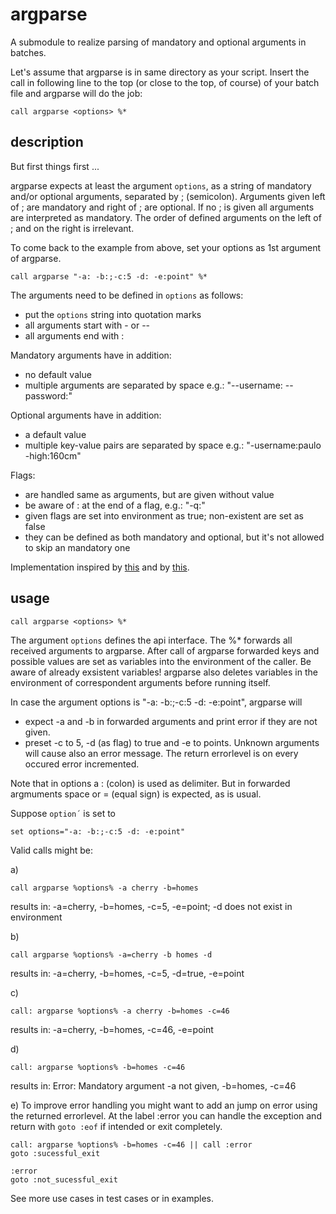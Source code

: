 # argparse

A submodule to realize parsing of mandatory and optional arguments in batches.

Let's assume that argparse is in same directory as your script. Insert the call in following line to the top (or close to the top, of course) of your batch file and argparse will do the job:

```batch
call argparse <options> %*
```

## description

But first things first ...

argparse expects at least the argument `options`, as a string of mandatory and/or optional arguments, separated by ; (semicolon). Arguments given left of ; are mandatory and right of ; are optional. If no ; is given all arguments are interpreted as mandatory. The order of defined arguments on the left of ; and on the right is irrelevant.

To come back to the example from above, set your options as 1st argument of argparse.
```batch
call argparse "-a: -b:;-c:5 -d: -e:point" %*
```

The arguments need to be defined in `options` as follows:
- put the `options` string into quotation marks
- all arguments start with - or --
- all arguments end with :

Mandatory arguments have in addition:
- no default value
- multiple arguments are separated by space
e.g.: "--username: --password:"

Optional arguments have in addition:
- a default value
- multiple key-value pairs are separated by space
e.g.: "-username:paulo -high:160cm"

Flags:
- are handled same as arguments, but are given without value
- be aware of : at the end of a flag, e.g.: "-q:"
- given flags are set into environment as true; non-existent are set as false
- they can be defined as both mandatory and optional, but it's not allowed to skip an mandatory one

Implementation inspired by [this](https://stackoverflow.com/questions/3973824/windows-bat-file-optional-argument-parsing/8162578#8162578) and by [this](https://stackoverflow.com/questions/55523387/local-variable-and-return-value-of-function-in-windows-batch).

## usage

```batch
call argparse <options> %*
```

The argument `options` defines the api interface. The %* forwards
all received arguments to argparse. After call of argparse
forwarded keys and possible values are set as variables into the 
environment of the caller. Be aware of already exsistent variables!
argparse also deletes variables in the environment of correspondent
arguments before running itself.

In case the argument options is "-a: -b:;-c:5 -d: -e:point", argparse will
- expect -a and -b in forwarded arguments and print error if they are not given.
- preset -c to 5, -d (as flag) to true and -e to points.
Unknown arguments will cause also an error message. The return errorlevel
is on every occured error incremented.

Note that in options a : (colon) is used as delimiter.
But in forwarded argmuments space or = (equal sign) is expected, as is usual.

Suppose `option´` is set to
```
set options="-a: -b:;-c:5 -d: -e:point"
```
Valid calls might be:

a)
```batch
call argparse %options% -a cherry -b=homes
```
results in: -a=cherry, -b=homes, -c=5, -e=point; -d does not exist in environment

b)
```batch
call argparse %options% -a=cherry -b homes -d
```
results in: -a=cherry, -b=homes, -c=5, -d=true, -e=point

c)
```batch
call: argparse %options% -a cherry -b=homes -c=46
```
results in: -a=cherry, -b=homes, -c=46, -e=point

d)
```batch
call: argparse %options% -b=homes -c=46
```
results in: Error: Mandatory argument -a not given, -b=homes, -c=46

e)
To improve error handling you might want to add an jump on error using the
returned errorlevel. At the label :error you can handle the exception and return with ``goto :eof`` if intended or exit completely.
```batch
call: argparse %options% -b=homes -c=46 || call :error
goto :sucessful_exit

:error
goto :not_sucessful_exit
```

See more use cases in test cases or in examples.

